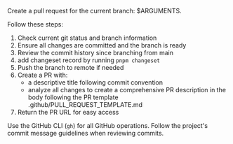 Create a pull request for the current branch: $ARGUMENTS.

Follow these steps:

1. Check current git status and branch information
2. Ensure all changes are committed and the branch is ready
3. Review the commit history since branching from main
4. add changeset record by running `pnpm changeset`
5. Push the branch to remote if needed
6. Create a PR with:
   - a descriptive title following commit convention
   - analyze all changes to create a comprehensive PR description in the body following the PR template .github/PULL_REQUEST_TEMPLATE.md
7. Return the PR URL for easy access

Use the GitHub CLI (`gh`) for all GitHub operations. Follow the project's commit message guidelines when reviewing commits.
